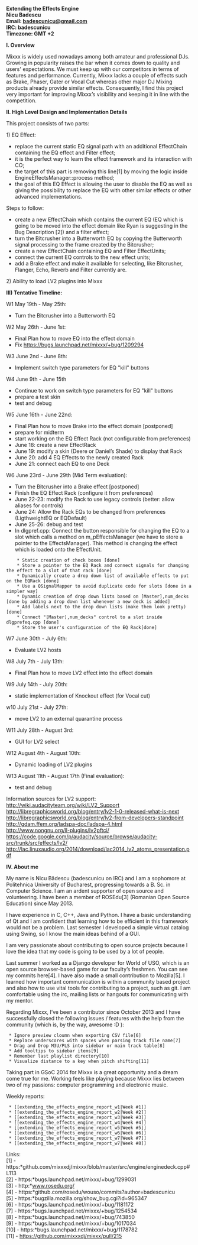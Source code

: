 **Extending the Effects Engine  
Nicu Badescu  
Email: badescunicu@gmail.com  
IRC: badescunicu  
Timezone: GMT +2**

**I. Overview**

Mixxx is widely used nowadays among both amateur and professional DJs.
Growing in popularity raises the bar when it comes down to quality and
users' expectations. We must keep up with our competitors in terms of
features and performance. Currently, Mixxx lacks a couple of effects
such as Brake, Phaser, Gater or Vocal Cut whereas other major DJ Mixing
products already provide similar effects. Consequently, I find this
project very important for improving Mixxx’s visibility and keeping it
in line with the competition.

**II. High Level Design and Implementation Details**

This project consists of two parts:

1\) EQ Effect:

  - replace the current static EQ signal path with an additional
    EffectChain containing the EQ effect and Filter effect;
  - it is the perfect way to learn the effect framework and its
    interaction with CO;
  - the target of this part is removing this line\[1\] by moving the
    logic inside EngineEffectsManager::process method;
  - the goal of this EQ Effect is allowing the user to disable the EQ as
    well as giving the possibility to replace the EQ with other similar
    effects or other advanced implementations.

Steps to follow:

  - create a new EffectChain which contains the current EQ (EQ which is
    going to be moved into the effect domain like Ryan is suggesting in
    the Bug Description \[2\]) and a filter effect;
  - turn the Bitcrusher into a Butterworth EQ by copying the Butterworth
    signal processing to the frame created by the Bitcrusher;
  - create a new EffectChain containing EQ and Filter EffectUnits;
  - connect the current EQ controls to the new effect units;
  - add a Brake effect and make it available for selecting, like
    Bitcrusher, Flanger, Echo, Reverb and Filter currently are.

2\) Ability to load LV2 plugins into Mixxx

**III) Tentative Timeline:**

W1 May 19th - May 25th:

  - Turn the Bitcrusher into a Butterworth EQ

W2 May 26th - June 1st:

  - Final Plan how to move EQ into the effect domain
  - Fix <https://bugs.launchpad.net/mixxx/+bug/1209294>

W3 June 2nd - June 8th:

  - Implement switch type parameters for EQ "kill" buttons

W4 June 9th - June 15th

  - Continue to work on switch type parameters for EQ "kill" buttons
  - prepare a test skin
  - test and debug

W5 June 16th - June 22nd:

  - Final Plan how to move Brake into the effect domain \[postponed\]
  - prepare for midterm
  - start working on the EQ Effect Rack (not configurable from
    preferences)
  - June 18: create a new EffectRack
  - June 19: modify a skin (Deere or Daniel’s Shade) to display that
    Rack
  - June 20: add 4 EQ Effects to the newly created Rack
  - June 21: connect each EQ to one Deck

W6 June 23rd - June 29th (Mid Term evaluation):

  - Turn the Bitcrusher into a Brake effect \[postponed\]
  - Finish the EQ Effect Rack (configure it from preferences)
  - June 22-23: modify the Rack to use legacy controls (better: allow
    aliases for controls)
  - June 24: Allow the Rack EQs to be changed from preferences
    (LigthweightEQ or EQDefault)
  - June 25-26: debug and test
  - In dlgpref.cpp: Connect the button responsible for changing the EQ
    to a slot which calls a method on m\_pEffectsManager (we have to
    store a pointer to the EffectsManager). This method is changing the
    effect which is loaded onto the EffectUnit.

<!-- end list -->

``` 
    * Static creation of check boxes [done]
    * Store a pointer to the EQ Rack and connect signals for changing the effect to a slot of that rack [done]
    * Dynamically create a drop down list of available effects to put on the EQRack [done]
    * Use a QSignalMapper to avoid duplicate code for slots [done in a simpler way]
    * Dynamic creation of drop down lists based on [Master],num_decks [done by adding a drop down list whenever a new deck is added]
    * Add labels next to the drop down lists (make them look pretty) [done]
    * Connect "[Master],num_decks" control to a slot inside dlgprefeq.cpp [done]
    * Store the user's configuration of the EQ Rack[done]
```

W7 June 30th - July 6th:

  - Evaluate LV2 hosts

W8 July 7th - July 13th:

  - Final Plan how to move LV2 effect into the effect domain

W9 July 14th - July 20th:

  - static implementation of Knockout effect (for Vocal cut) 

w10 July 21st - July 27th:

  - move LV2 to an external quarantine process

W11 July 28th - August 3rd:

  - GUI for LV2 select

W12 August 4th - August 10th:

  - Dynamic loading of LV2 plugins

W13 August 11th - August 17th (Final evaluation):

  - test and debug 

Information sources for LV2 support:  
<http://wiki.audacityteam.org/wiki/LV2_Support>  
<http://libregraphicsworld.org/blog/entry/lv2-1-0-released-what-is-next>  
<http://libregraphicsworld.org/blog/entry/lv2-from-developers-standpoint>  
<http://gdam.ffem.org/ladspa-doc/ladspa-4.html>  
<http://www.nongnu.org/ll-plugins/lv2pftci/>  
<https://code.google.com/p/audacity/source/browse/audacity-src/trunk/src/effects/lv2/>  
<http://lac.linuxaudio.org/2014/download/lac2014_lv2_atoms_presentation.pdf>

**IV. About me**

My name is Nicu Bădescu (badescunicu on IRC) and I am a sophomore at
Politehnica University of Bucharest, progressing towards a B. Sc. in
Computer Science. I am an ardent supporter of open source and
volunteering. I have been a member of ROSEdu\[3\] (Romanian Open Source
Education) since May 2013.

I have experience in C, C++, Java and Python. I have a basic
understanding of Qt and I am confident that learning how to be efficient
in this framework would not be a problem. Last semester I developed a
simple virtual catalog using Swing, so I know the main ideas behind of a
GUI.

I am very passionate about contributing to open source projects because
I love the idea that my code is going to be used by a lot of people.

Last summer I worked as a Django developer for World of USO, which is an
open source browser-based game for our faculty’s freshmen. You can see
my commits here\[4\]. I have also made a small contribution to
Mozilla\[5\]. I learned how important communication is within a
community based project and also how to use vital tools for contributing
to a project, such as git. I am comfortable using the irc, mailing lists
or hangouts for communicating with my mentor.

Regarding Mixxx, I’ve been a contributor since October 2013 and I have
successfully closed the following issues / features with the help from
the community (which is, by the way, awesome :D ):

``` 
 * Ignore preview cloumn when exporting CSV file[6]
 * Replace underscores with spaces when parsing track file name[7]
 * Drag and Drop M3U/PLS into sidebar or main track table[8]
 * Add tooltips to sidebar items[9]
 * Remember last playlist directory[10]
 * Visualize distance to a key when pitch shifting[11]
```

Taking part in GSoC 2014 for Mixxx is a great opportunity and a dream
come true for me. Working feels like playing because Mixxx lies between
two of my passions: computer programming and electronic music.

Weekly reports:

``` 
 * [[extending_the_effects_engine_report_w1|Week #1]]
 * [[extending_the_effects_engine_report_w2|Week #2]]
 * [[extending_the_effects_engine_report_w3|Week #3]]
 * [[extending_the_effects_engine_report_w4|Week #4]]
 * [[extending_the_effects_engine_report_w5|Week #5]]
 * [[extending_the_effects_engine_report_w6|Week #6]]
 * [[extending_the_effects_engine_report_w7|Week #7]]
 * [[extending_the_effects_engine_report_w7|Week #8]]
```

Links:  
\[1\] -
https:*github.com/mixxxdj/mixxx/blob/master/src/engine/enginedeck.cpp\#L113  
\[2\] - https:*bugs.launchpad.net/mixxx/+bug/1299031  
\[3\] - http:*www.rosedu.org/  
\[4\] - https:*github.com/rosedu/wouso/commits?author=badescunicu  
\[5\] - https:*bugzilla.mozilla.org/show\_bug.cgi?id=965347  
\[6\] - https:*bugs.launchpad.net/mixxx/+bug/1181172  
\[7\] - https:*bugs.launchpad.net/mixxx/+bug/1254534  
\[8\] - https:*bugs.launchpad.net/mixxx/+bug/743850  
\[9\] - https:*bugs.launchpad.net/mixxx/+bug/1017034  
\[10\] - https:*bugs.launchpad.net/mixxx/+bug/1178782  
\[11\] - https://github.com/mixxxdj/mixxx/pull/215

